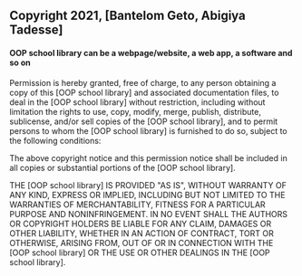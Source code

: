 ## Copyright 2021, [Bantelom Geto, Abigiya Tadesse]
#### OOP school library can be a webpage/website, a web app, a software and so on

Permission is hereby granted, free of charge, to any person obtaining a copy of this [OOP school library] and associated documentation files, to deal in the [OOP school library] without restriction, including without limitation the rights to use, copy, modify, merge, publish, distribute, sublicense, and/or sell copies of the [OOP school library], and to permit persons to whom the [OOP school library] is furnished to do so, subject to the following conditions:

The above copyright notice and this permission notice shall be included in all copies or substantial portions of the [OOP school library].

THE [OOP school library] IS PROVIDED "AS IS", WITHOUT WARRANTY OF ANY KIND, EXPRESS OR IMPLIED, INCLUDING BUT NOT LIMITED TO THE WARRANTIES OF MERCHANTABILITY, FITNESS FOR A PARTICULAR PURPOSE AND NONINFRINGEMENT. IN NO EVENT SHALL THE AUTHORS OR COPYRIGHT HOLDERS BE LIABLE FOR ANY CLAIM, DAMAGES OR OTHER LIABILITY, WHETHER IN AN ACTION OF CONTRACT, TORT OR OTHERWISE, ARISING FROM, OUT OF OR IN CONNECTION WITH THE [OOP school library] OR THE USE OR OTHER DEALINGS IN THE [OOP school library].
